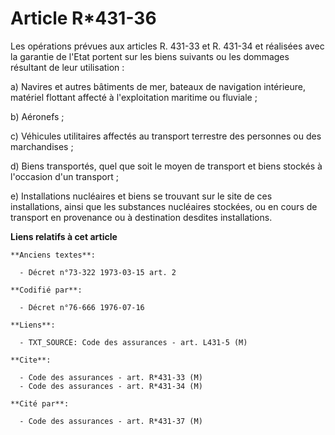 # Article R*431-36

Les opérations prévues aux articles R. 431-33 et R. 431-34 et réalisées avec la garantie de l'Etat portent sur les biens
suivants ou les dommages résultant de leur utilisation :

a) Navires et autres bâtiments de mer, bateaux de navigation intérieure, matériel flottant affecté à l'exploitation maritime
ou fluviale ;

b) Aéronefs ;

c) Véhicules utilitaires affectés au transport terrestre des personnes ou des marchandises ;

d) Biens transportés, quel que soit le moyen de transport et biens stockés à l'occasion d'un transport ;

e) Installations nucléaires et biens se trouvant sur le site de ces installations, ainsi que les substances nucléaires
stockées, ou en cours de transport en provenance ou à destination desdites installations.

**Liens relatifs à cet article**

	**Anciens textes**:

	  - Décret n°73-322 1973-03-15 art. 2

	**Codifié par**:

	  - Décret n°76-666 1976-07-16

	**Liens**:

	  - TXT_SOURCE: Code des assurances - art. L431-5 (M)

	**Cite**:

	  - Code des assurances - art. R*431-33 (M)
	  - Code des assurances - art. R*431-34 (M)

	**Cité par**:

	  - Code des assurances - art. R*431-37 (M)
